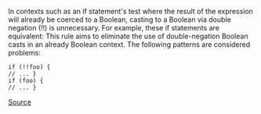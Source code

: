 In contexts such as an if statement's test where the result of the expression will already be coerced to a Boolean, casting to a Boolean via double negation (!!) is unnecessary. For example, these if statements are equivalent:
This rule aims to eliminate the use of double-negation Boolean casts in an already Boolean context.
The following patterns are considered problems:

```
if (!!foo) {
// ... }
if (foo) {
// ... }

```

[Source](http://eslint.org/docs/rules/no-extra-boolean-cast)
